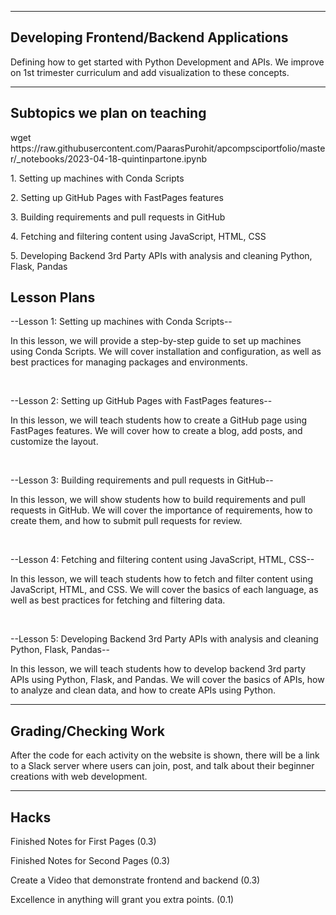 <html>
  <head>
    <title>Lesson</title>
      <link rel="stylesheet" type="text/css" href="lesson.css">
  </head>
  <body>
<hr class="line">
<h2>Developing Frontend/Backend Applications</h2>
<p>Defining how to get started with Python Development and APIs. We improve on 1st trimester curriculum and add visualization to these concepts.</p>
<hr class="line">
<h2>Subtopics we plan on teaching</h2>

<p>wget https://raw.githubusercontent.com/PaarasPurohit/apcompsciportfolio/master/_notebooks/2023-04-18-quintinpartone.ipynb</p>

<p>1. Setting up machines with Conda Scripts</p>
<p>2. Setting up GitHub Pages with FastPages features</p>
<p>3. Building requirements and pull requests in GitHub</p>
<p>4. Fetching and filtering content using JavaScript, HTML, CSS</p>
<p>5. Developing Backend 3rd Party APIs with analysis and cleaning Python, Flask, Pandas</p>


<h2>Lesson Plans</h2>
<p>--Lesson 1: Setting up machines with Conda Scripts--</p>
<p>In this lesson, we will provide a step-by-step guide to set up machines using Conda Scripts. We will cover installation and configuration, as well as best practices for managing packages and environments.</p>
<br>
<p>--Lesson 2: Setting up GitHub Pages with FastPages features--</p>
<p>In this lesson, we will teach students how to create a GitHub page using FastPages features. We will cover how to create a blog, add posts, and customize the layout.</p>
<br>
<p>--Lesson 3: Building requirements and pull requests in GitHub--</p>
<p>In this lesson, we will show students how to build requirements and pull requests in GitHub. We will cover the importance of requirements, how to create them, and how to submit pull requests for review.</p>
<br>
<p>--Lesson 4: Fetching and filtering content using JavaScript, HTML, CSS--</p>
<p>In this lesson, we will teach students how to fetch and filter content using JavaScript, HTML, and CSS. We will cover the basics of each language, as well as best practices for fetching and filtering data.</p>
<br>
<p>--Lesson 5: Developing Backend 3rd Party APIs with analysis and cleaning Python, Flask, Pandas--</p>
<p>In this lesson, we will teach students how to develop backend 3rd party APIs using Python, Flask, and Pandas. We will cover the basics of APIs, how to analyze and clean data, and how to create APIs using Python.</p>
<hr class="line">
<h2>Grading/Checking Work</h2>
<p>After the code for each activity on the website is shown, there will be a link to a Slack server where users can join, post, and talk about their beginner creations with web development.</p>
<hr class="line">

<h2>Hacks</h2>
<p>Finished Notes for First Pages (0.3) </p>
<p>Finished Notes for Second Pages (0.3) </p>
<p>Create a Video that demonstrate frontend and backend (0.3) </p>
<p>Excellence in anything will grant you extra points. (0.1) </p>